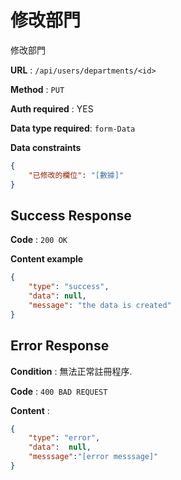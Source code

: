 # 修改部門

修改部門

**URL** : `/api/users/departments/<id>`

**Method** : `PUT`

**Auth required** : YES

**Data type required**: `form-Data`

**Data constraints**

```json
{
    "已修改的欄位": "[數據]"
}

```

## Success Response

**Code** : `200 OK`

**Content example**

```json
{
    "type": "success",
    "data": null,
    "message": "the data is created"
}
```

## Error Response

**Condition** : 無法正常註冊程序.

**Code** : `400 BAD REQUEST`

**Content** :

```json
{
    "type": "error",
    "data":  null,
    "messsage":"[error messsage]"
}
```